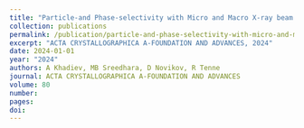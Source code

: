 ```yaml
---
title: "Particle-and Phase-selectivity with Micro and Macro X-ray beam at DESY P23 beamline: The Case of (SmS) 1.19 TaS 2 Nanotubes"
collection: publications
permalink: /publication/particle-and-phase-selectivity-with-micro-and-macro-x-ray-be/
excerpt: "ACTA CRYSTALLOGRAPHICA A-FOUNDATION AND ADVANCES, 2024"
date: 2024-01-01
year: "2024"
authors: A Khadiev, MB Sreedhara, D Novikov, R Tenne
journal: ACTA CRYSTALLOGRAPHICA A-FOUNDATION AND ADVANCES
volume: 80
number: 
pages: 
doi: 
---
```

